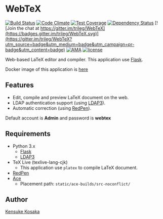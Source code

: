 # WebTeX
[![Build Status](https://travis-ci.org/trileg/WebTeX.svg?branch=master)](https://travis-ci.org/trileg/WebTeX)
[![Code Climate](https://codeclimate.com/github/trileg/WebTeX/badges/gpa.svg)](https://codeclimate.com/github/trileg/WebTeX)
[![Test Coverage](https://codeclimate.com/github/trileg/WebTeX/badges/coverage.svg)](https://codeclimate.com/github/trileg/WebTeX/coverage)
[![Dependency Status](https://www.versioneye.com/user/projects/575bb1f57757a00041b3b74b/badge.svg?style=flat)](https://www.versioneye.com/user/projects/575bb1f57757a00041b3b74b)
[![Join the chat at https://gitter.im/trileg/WebTeX](https://badges.gitter.im/trileg/WebTeX.svg)](https://gitter.im/trileg/WebTeX?utm_source=badge&utm_medium=badge&utm_campaign=pr-badge&utm_content=badge)
[![AMA](https://img.shields.io/badge/ask%20me-anything-0e7fc0.svg)](https://github.com/trileg/ama)
[![license](https://img.shields.io/github/license/trileg/WebTeX.svg?maxAge=2592000)](LICENSE)

Web-based LaTeX editor and compiler.
This application use [Flask](https://github.com/mitsuhiko/flask "https://github.com/mitsuhiko/flask").

Docker image of this application is [here](https://github.com/trileg/docker-webtex "https://github.com/trileg/docker-webtex")

## Features
- Edit, compile and preview LaTeX document on the web.
- LDAP authentication support (using [LDAP3](https://github.com/cannatag/ldap3 "https://github.com/cannatag/ldap3")).
- Automatic correction (using [RedPen](https://github.com/redpen-cc/redpen/ "https://github.com/redpen-cc/redpen/")).

Default account is **Admin** and password is **webtex**

## Requirements
- Python 3.x
  - [Flask](https://github.com/mitsuhiko/flask "https://github.com/mitsuhiko/flask")
  - [LDAP3](https://github.com/cannatag/ldap3 "https://github.com/cannatag/ldap3")
- TeX Live (texlive-lang-cjk)
  - This application use `platex` to compile LaTeX document.
- [RedPen](https://github.com/redpen-cc/redpen/ "https://github.com/redpen-cc/redpen/")
- [Ace](https://github.com/ajaxorg/ace-builds "https://github.com/ajaxorg/ace-builds")
  - Placement path: `static/ace-builds/src-noconflict/`

## Author
[Kensuke Kosaka](https://github.com/trileg "https://github.com/trileg")
